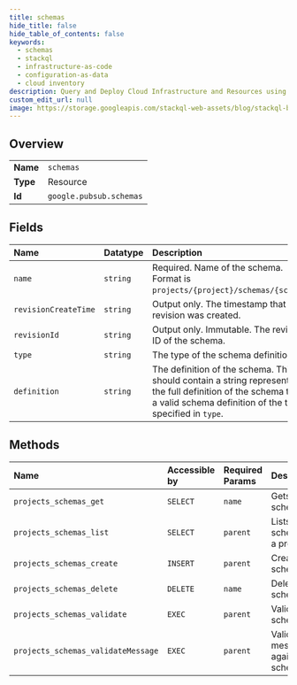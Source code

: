 ```yaml
---
title: schemas
hide_title: false
hide_table_of_contents: false
keywords:
  - schemas
  - stackql
  - infrastructure-as-code
  - configuration-as-data
  - cloud inventory
description: Query and Deploy Cloud Infrastructure and Resources using SQL
custom_edit_url: null
image: https://storage.googleapis.com/stackql-web-assets/blog/stackql-blog-post-featured-image.png
---
```

  
    

## Overview
<table><tbody>
<tr><td><b>Name</b></td><td><code>schemas</code></td></tr>
<tr><td><b>Type</b></td><td>Resource</td></tr>
<tr><td><b>Id</b></td><td><code>google.pubsub.schemas</code></td></tr>
</tbody></table>

## Fields
| Name | Datatype | Description |
|:-----|:---------|:------------|
| `name` | `string` | Required. Name of the schema. Format is `projects/{project}/schemas/{schema}`. |
| `revisionCreateTime` | `string` | Output only. The timestamp that the revision was created. |
| `revisionId` | `string` | Output only. Immutable. The revision ID of the schema. |
| `type` | `string` | The type of the schema definition. |
| `definition` | `string` | The definition of the schema. This should contain a string representing the full definition of the schema that is a valid schema definition of the type specified in `type`. |
## Methods
| Name | Accessible by | Required Params | Description |
|:-----|:--------------|:----------------|:------------|
| `projects_schemas_get` | `SELECT` | `name` | Gets a schema. |
| `projects_schemas_list` | `SELECT` | `parent` | Lists schemas in a project. |
| `projects_schemas_create` | `INSERT` | `parent` | Creates a schema. |
| `projects_schemas_delete` | `DELETE` | `name` | Deletes a schema. |
| `projects_schemas_validate` | `EXEC` | `parent` | Validates a schema. |
| `projects_schemas_validateMessage` | `EXEC` | `parent` | Validates a message against a schema. |
